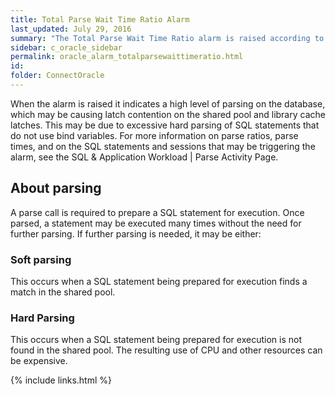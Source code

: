 ```yaml
---
title: ﻿Total Parse Wait Time Ratio Alarm
last_updated: July 29, 2016
summary: "The Total Parse Wait Time Ratio alarm is raised according to the proportion of time spent parsing SQL statements over the total active database time (not elapsed time). "
sidebar: c_oracle_sidebar
permalink: oracle_alarm_totalparsewaittimeratio.html
id:
folder: ConnectOracle
---
```




When the alarm is raised it indicates a high level of parsing on the database, which may be causing latch contention on the shared pool and library cache latches. This may be due to excessive hard parsing of SQL statements that do not use bind variables. For more information on parse ratios, parse times, and on the SQL statements and sessions that may be triggering the alarm, see the SQL & Application Workload \| Parse Activity Page.

## About parsing

A parse call is required to prepare a SQL statement for execution. Once parsed, a statement may be executed many times without the need for further parsing. If further parsing is needed, it may be either:

### Soft parsing

This occurs when a SQL statement being prepared for execution finds a match in the shared pool.

### Hard Parsing

This occurs when a SQL statement being prepared for execution is not found in the shared pool. The resulting use of CPU and other resources can be expensive.





{% include links.html %}
